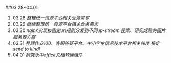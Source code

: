##03.28~04.01

1. 03.28
  *整理统一资源平台相关业务需求*
2. 03.29
  *继续整理统一资源平台相关业务需求*
3. 03.30
  *nginx实现按指定url规则分发到不同up-stream*
  *搜索、研究成熟的图片服务器方案*
4. 03.31
  *整理作业100、客服答疑平台、中小学生信息技术平台相关纬度*
  *搞定send to kindl*
5. 04.01
  *研究永中office文档转换组件*
